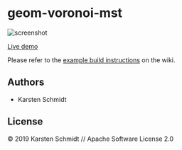 # geom-voronoi-mst

![screenshot](https://raw.githubusercontent.com/thi-ng/umbrella/develop/assets/examples/geom-voronoi-mst.jpg)

[Live demo](http://demo.thi.ng/umbrella/geom-voronoi-mst/)

Please refer to the [example build instructions](https://github.com/thi-ng/umbrella/wiki/Example-build-instructions) on the wiki.

## Authors

- Karsten Schmidt

## License

&copy; 2019 Karsten Schmidt // Apache Software License 2.0
